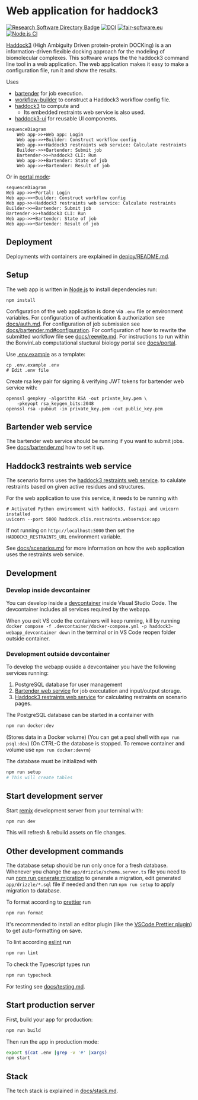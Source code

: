 # Web application for haddock3

[![Research Software Directory Badge](https://img.shields.io/badge/rsd-bartended_haddock3-00a3e3.svg)](https://research-software-directory.org/software/haddock3-webapp)
[![DOI](https://zenodo.org/badge/DOI/10.5281/zenodo.7990850.svg)](https://doi.org/10.5281/zenodo.7990850)
[![fair-software.eu](https://img.shields.io/badge/fair--software.eu-%E2%97%8F%20%20%E2%97%8F%20%20%E2%97%8F%20%20%E2%97%8F%20%20%E2%97%8B-yellow)](https://fair-software.eu)
[![Node.js CI](https://github.com/i-VRESSE/haddock3-webapp/actions/workflows/ci.yml/badge.svg)](https://github.com/i-VRESSE/haddock3-webapp/actions/workflows/ci.yml)

[Haddock3](https://github.com/haddocking/haddock3) (High Ambiguity Driven protein-protein DOCKing) is a an information-driven flexible docking approach for the modeling of biomolecular complexes. This software wraps the the haddock3 command line tool in a web application. The web application makes it easy to make a configuration file, run it and show the results.

Uses

- [bartender](https://github.com/i-VRESSE/bartender) for job execution.
- [workflow-builder](https://github.com/i-VRESSE/workflow-builder) to construct a Haddock3 workflow config file.
- [haddock3](https://github.com/haddocking/haddock3) to compute and
  - Its embedded restraints web service is also used.
- [haddock3-ui](https://github.com/i-VRESSE/haddock3-ui) for reusable UI components.

```mermaid
sequenceDiagram
    Web app->>+Web app: Login
    Web app->>+Builder: Construct workflow config
    Web app->>+Haddock3 restraints web service: Calculate restraints
    Builder->>+Bartender: Submit job
    Bartender->>+haddock3 CLI: Run
    Web app->>+Bartender: State of job
    Web app->>+Bartender: Result of job
```

Or in [portal mode](docs/portal.md):

```mermaid
sequenceDiagram
Web app->>+Portal: Login
Web app->>+Builder: Construct workflow config
Web app->>+Haddock3 restraints web service: Calculate restraints
Builder->>+Bartender: Submit job
Bartender->>+haddock3 CLI: Run
Web app->>+Bartender: State of job
Web app->>+Bartender: Result of job
```

## Deployment

Deployments with containers are explained in [deploy/README.md](deploy/README.md).

## Setup

The web app is written in [Node.js](https://nodejs.org/) to install dependencies run:

```shell
npm install
```

Configuration of the web application is done via `.env` file or environment variables.
For configuration of authentication & authorization see [docs/auth.md](docs/auth.md).
For configuration of job submission see [docs/bartender.md#configuration](docs/bartender.md#configuration).
For configuration of how to rewrite the submitted workflow file see [docs/reewite.md](docs/reewite.md).
For instructions to run within the BonvinLab computational stuctural biology portal see [docs/portal](docs/portal.md).

Use [.env.example](./.env.example) as a template:

```shell
cp .env.example .env
# Edit .env file
```

Create rsa key pair for signing & verifying JWT tokens for bartender web service with:

```shell
openssl genpkey -algorithm RSA -out private_key.pem \
    -pkeyopt rsa_keygen_bits:2048
openssl rsa -pubout -in private_key.pem -out public_key.pem
```

## Bartender web service

The bartender web service should be running if you want to submit jobs.
See [docs/bartender.md](docs/bartender.md) how to set it up.

## Haddock3 restraints web service

The scenario forms uses the [haddock3 restraints web service](https://github.com/haddocking/haddock3/blob/main/src/haddock/clis/restraints/webservice.py). to calulate restraints based on given active residues and structures.

For the web application to use this service, it needs to be running with

```shell
# Activated Python environment with haddock3, fastapi and uvicorn installed
uvicorn --port 5000 haddock.clis.restraints.webservice:app
```

If not running on `http://localhost:5000` then set the `HADDOCK3_RESTRAINTS_URL` environment variable.

See [docs/scenarios.md](docs/scenarios.md) for more information on how the web application uses the restraints web service.

## Development

### Develop inside devcontainer

You can develop inside a [devcontainer](https://containers.dev/) inside Visual Studio Code. The devcontainer includes all services required by the webapp.

When you exit VS code the containers will keep running, kill by running `docker compose -f .devcontainer/docker-compose.yml -p haddock3-webapp_devcontainer down` in the terminal or in VS Code reopen folder outside container.

### Development outside devcontainer

To develop the webapp ouside a devcontainer you have the following services running:

1. PostgreSQL database for user management
2. [Bartender web service](https://github.com/i-VRESSE/bartender/) for job executation and input/output storage.
3. [Haddock3 restraints web service]() for calculating restraints on scenario pages.

The PostgreSQL database can be started in a container with

```sh
npm run docker:dev
```

(Stores data in a Docker volume)
(You can get a psql shell with `npm run psql:dev`)
(On CTRL-C the database is stopped. To remove container and volume use `npm run docker:devrm`)

The database must be initialized with

```sh
npm run setup
# This will create tables
```

## Start development server

Start [remix](https://remix.run) development server from your terminal with:

```sh
npm run dev
```

This will refresh & rebuild assets on file changes.

## Other development commands

The database setup should be run only once for a fresh database.
Whenever you change the `app/drizzle/schema.server.ts` file you need to run [npm run generate:migration](https://orm.drizzle.team/kit-docs/commands#generate-migrations) to generate a migration, edit generated `app/drizzle/*.sql` file if needed and then run `npm run setup` to apply migration to database.

To format according to [prettier](https://prettier.io) run

```sh
npm run format
```

It's recommended to install an editor plugin (like the [VSCode Prettier plugin](https://marketplace.visualstudio.com/items?itemName=esbenp.prettier-vscode)) to get auto-formatting on save.

To lint according [eslint](https://eslint.org) run

```sh
npm run lint
```

To check the Typescript types run

```sh
npm run typecheck
```

For testing see [docs/testing.md](docs/testing.md).

## Start production server

First, build your app for production:

```sh
npm run build
```

Then run the app in production mode:

```sh
export $(cat .env |grep -v '#' |xargs)
npm start
```

## Stack

The tech stack is explained in [docs/stack.md](docs/stack.md).
